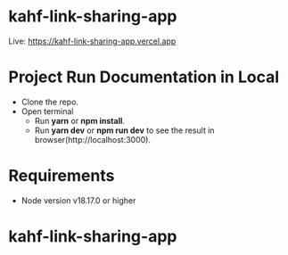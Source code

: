 # kahf-link-sharing-app
Live: https://kahf-link-sharing-app.vercel.app

# Project Run Documentation in Local
-   Clone the repo.
-   Open terminal
    -   Run **yarn** or **npm install**.
    -   Run **yarn dev** or **npm run dev** to see the result in browser(http://localhost:3000).

# Requirements
-   Node version v18.17.0 or higher

# kahf-link-sharing-app
